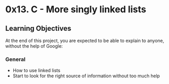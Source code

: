 # 0x13. C - More singly linked lists
## Learning Objectives
At the end of this project, you are expected to be able to explain to anyone, without the help of Google:

### General
- How to use linked lists
- Start to look for the right source of information without too much help
